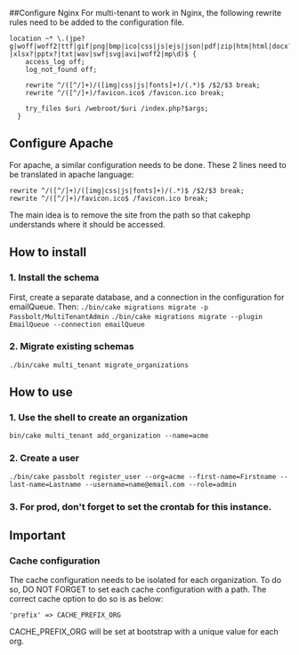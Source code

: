 ##Configure Nginx
For multi-tenant to work in Nginx, the following rewrite rules need to be added to the configuration file.
```
location ~* \.(jpe?g|woff|woff2|ttf|gif|png|bmp|ico|css|js|ejs|json|pdf|zip|htm|html|docx?|xlsx?|pptx?|txt|wav|swf|svg|avi|woff2|mp\d)$ {
    access_log off;
    log_not_found off;

    rewrite ^/([^/]+)/([img|css|js|fonts]+)/(.*)$ /$2/$3 break;
    rewrite ^/([^/]+)/favicon.ico$ /favicon.ico break;

    try_files $uri /webroot/$uri /index.php?$args;
  }
```

## Configure Apache
For apache, a similar configuration needs to be done. These 2 lines need to be translated in apache language: 
```
rewrite ^/([^/]+)/([img|css|js|fonts]+)/(.*)$ /$2/$3 break;
rewrite ^/([^/]+)/favicon.ico$ /favicon.ico break;
```

The main idea is to remove the site from the path so that cakephp understands where it should be accessed.

## How to install
### 1. Install the schema
First, create a separate database, and a connection in the configuration for emailQueue. Then:
```./bin/cake migrations migrate -p Passbolt/MultiTenantAdmin```
```./bin/cake migrations migrate --plugin EmailQueue --connection emailQueue```

### 2. Migrate existing schemas
```./bin/cake multi_tenant migrate_organizations```

## How to use
### 1. Use the shell to create an organization
```bin/cake multi_tenant add_organization --name=acme```

### 2. Create a user
```./bin/cake passbolt register_user --org=acme --first-name=Firstname --last-name=Lastname --username=name@email.com --role=admin```

### 3. For prod, don't forget to set the crontab for this instance.

## Important
### Cache configuration

The cache configuration needs to be isolated for each organization. To do so, DO NOT FORGET to set each cache configuration with a path. 
The correct cache option to do so is as below:
```
'prefix' => CACHE_PREFIX_ORG
```

CACHE_PREFIX_ORG will be set at bootstrap with a unique value for each org.